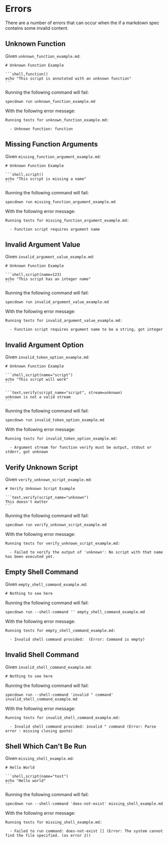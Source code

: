 # Errors

There are a number of errors that can occur when the if a markdown spec contains some invalid content.

## Unknown Function

Given `unknown_function_example.md`:

~~~markdown,file(path="unknown_function_example.md")
# Unknown Function Example

```shell,function()
echo "This script is annotated with an unknown function"
```
~~~

Running the following command will fail:

```shell,script(name="unknown_function_example", expected_exit_code=1)
specdown run unknown_function_example.md
```

With the following error message:

```text,verify(script_name="unknown_function_example")
Running tests for unknown_function_example.md:

  - Unknown function: function
```

## Missing Function Arguments

Given `missing_function_argument_example.md`:

~~~markdown,file(path="missing_function_argument_example.md")
# Unknown Function Example

```shell,script()
echo "This script is missing a name"
```
~~~

Running the following command will fail:

```shell,script(name="missing_function_argument_example", expected_exit_code=1)
specdown run missing_function_argument_example.md
```

With the following error message:

```text,verify(script_name="missing_function_argument_example")
Running tests for missing_function_argument_example.md:

  - Function script requires argument name
```

## Invalid Argument Value

Given `invalid_argument_value_example.md`:

~~~markdown,file(path="invalid_argument_value_example.md")
# Unknown Function Example

```shell,script(name=123)
echo "This script has an integer name"
```
~~~

Running the following command will fail:

```shell,script(name="invalid_argument_value_example", expected_exit_code=1)
specdown run invalid_argument_value_example.md
```

With the following error message:

```text,verify(script_name="invalid_argument_value_example")
Running tests for invalid_argument_value_example.md:

  - Function script requires argument name to be a string, got integer
```

## Invalid Argument Option

Given `invalid_token_option_example.md`:

~~~markdown,file(path="invalid_token_option_example.md")
# Unknown Function Example

```shell,script(name="script")
echo "This script will work"
```

```text,verify(script_name="script", stream=unknown)
unknown is not a valid stream
```
~~~

Running the following command will fail:

```shell,script(name="invalid_token_option_example", expected_exit_code=1)
specdown run invalid_token_option_example.md
```

With the following error message:

```text,verify(script_name="invalid_token_option_example")
Running tests for invalid_token_option_example.md:

  - Argument stream for function verify must be output, stdout or stderr, got unknown
```

## Verify Unknown Script

Given `verify_unknown_script_example.md`:

~~~markdown,file(path="verify_unknown_script_example.md")
# Verify Unknown Script Example

```text,verify(script_name="unknown")
This doesn't matter
```
~~~

Running the following command will fail:

```shell,script(name="verify_unknown_script_example", expected_exit_code=2)
specdown run verify_unknown_script_example.md
```

With the following error message:

```text,verify(script_name="verify_unknown_script_example")
Running tests for verify_unknown_script_example.md:

  - Failed to verify the output of 'unknown': No script with that name has been executed yet.
```


## Empty Shell Command

Given `empty_shell_command_example.md`:

~~~markdown,file(path="empty_shell_command_example.md")
# Nothing to see here
~~~

Running the following command will fail:

```shell,script(name="empty_shell_command_example", expected_exit_code=2)
specdown run --shell-command '' empty_shell_command_example.md
```

With the following error message:

```text,verify(script_name="empty_shell_command_example")
Running tests for empty_shell_command_example.md:

  - Invalid shell command provided:  (Error: Command is empty)
```

## Invalid Shell Command

Given `invalid_shell_command_example.md`:

~~~markdown,file(path="invalid_shell_command_example.md")
# Nothing to see here
~~~

Running the following command will fail:

```shell,script(name="invalid_shell_command_example", expected_exit_code=2)
specdown run --shell-command 'invalid " command' invalid_shell_command_example.md
```

With the following error message:

```text,verify(script_name="invalid_shell_command_example")
Running tests for invalid_shell_command_example.md:

  - Invalid shell command provided: invalid " command (Error: Parse error : missing closing quote)
```

## Shell Which Can't Be Run

Given `missing_shell_example.md`:

~~~markdown,file(path="missing_shell_example.md")
# Hello World

```shell,script(name="test")
echo "Hello world"
```
~~~

Running the following command will fail:

```shell,script(name="missing_shell_example", expected_exit_code=2)
specdown run --shell-command 'does-not-exist' missing_shell_example.md
```

With the following error message:

```text,verify(script_name="missing_shell_example")
Running tests for missing_shell_example.md:

  - Failed to run command: does-not-exist [] (Error: The system cannot find the file specified. (os error 2))
```
